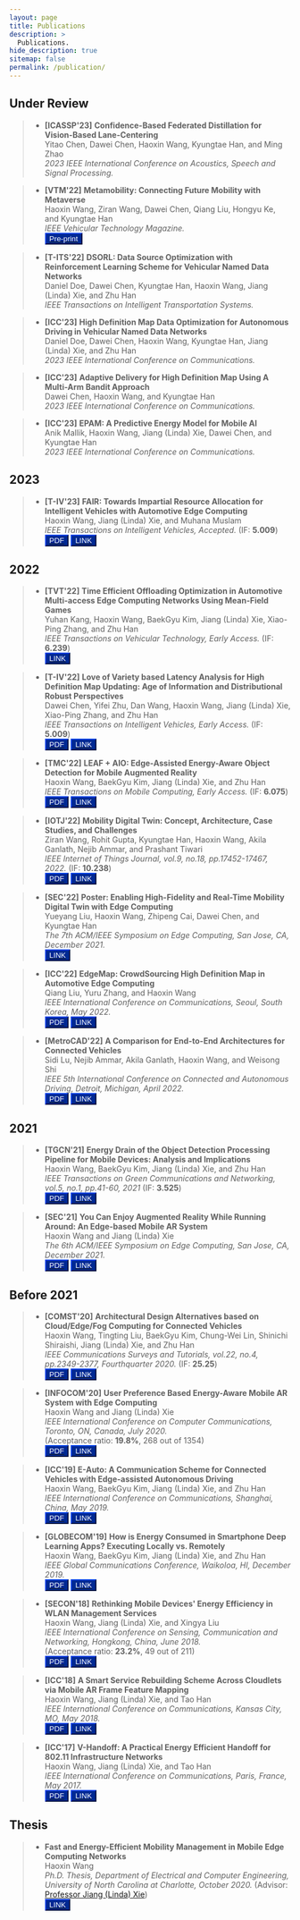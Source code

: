 ```yaml
---
layout: page
title: Publications
description: >
  Publications.
hide_description: true
sitemap: false
permalink: /publication/
---
```


## Under Review
> - **[ICASSP'23]** **Confidence-Based Federated Distillation for Vision-Based Lane-Centering** <br>
> Yitao Chen, Dawei Chen, Haoxin Wang, Kyungtae Han, and Ming Zhao <br>
> *2023 IEEE International Conference on Acoustics, Speech and Signal Processing.* <br>

> - **[VTM'22]** **Metamobility: Connecting Future Mobility with Metaverse** <br>
> Haoxin Wang, Ziran Wang, Dawei Chen, Qiang Liu, Hongyu Ke, and Kyungtae Han <br>
> *IEEE Vehicular Technology Magazine.* <br>
<button style="background-color:#002993; border-color:#002993">[<span style="color:white">Pre-print</span>](https://arxiv.org/abs/2301.06991)</button>

> - **[T-ITS'22]** **DSORL: Data Source Optimization with Reinforcement Learning Scheme for Vehicular Named Data Networks** <br>
> Daniel Doe, Dawei Chen, Kyungtae Han, Haoxin Wang, Jiang (Linda) Xie, and Zhu Han <br>
> *IEEE Transactions on Intelligent Transportation Systems.* <br>

> - **[ICC'23]** **High Definition Map Data Optimization for Autonomous Driving in Vehicular Named Data Networks** <br>
> Daniel Doe, Dawei Chen, Haoxin Wang, Kyungtae Han, Jiang (Linda) Xie, and Zhu Han <br>
> *2023 IEEE International Conference on Communications.* <br>

> - **[ICC'23]** **Adaptive Delivery for High Definition Map Using A Multi-Arm Bandit Approach** <br>
> Dawei Chen, Haoxin Wang, and Kyungtae Han <br>
> *2023 IEEE International Conference on Communications.* <br>

> - **[ICC'23]** **EPAM: A Predictive Energy Model for Mobile AI** <br>
> Anik Mallik, Haoxin Wang, Jiang (Linda) Xie, Dawei Chen, and Kyungtae Han <br>
> *2023 IEEE International Conference on Communications.* <br>

## 2023
> - **[T-IV'23]** **FAIR: Towards Impartial Resource Allocation for Intelligent Vehicles with Automotive Edge Computing** <br>
> Haoxin Wang, Jiang (Linda) Xie, and Muhana Muslam <br>
> *IEEE Transactions on Intelligent Vehicles, Accepted.* (IF: **5.009**) <br>
<button style="background-color:#002993; border-color:#002993">[<span style="color:white">PDF</span>](https://arxiv.org/pdf/2212.12858.pdf)</button>
<button style="background-color:#002993; border-color:#002993">[<span style="color:white">LINK</span>](https://ieeexplore.ieee.org/abstract/document/10008073)</button>

## 2022
> - **[TVT'22]** **Time Efficient Offloading Optimization in Automotive Multi-access Edge Computing Networks Using Mean-Field Games** <br>
> Yuhan Kang, Haoxin Wang, BaekGyu Kim, Jiang (Linda) Xie, Xiao-Ping Zhang, and Zhu Han<br>
> *IEEE Transactions on Vehicular Technology, Early Access.* (IF: **6.239**) <br>
<button style="background-color:#002993; border-color:#002993">[<span style="color:white">LINK</span>](https://ieeexplore.ieee.org/document/10016754)</button>

> - **[T-IV'22]** **Love of Variety based Latency Analysis for High Definition Map Updating: Age of Information and Distributional Robust Perspectives** <br>
> Dawei Chen, Yifei Zhu, Dan Wang, Haoxin Wang, Jiang (Linda) Xie, Xiao-Ping Zhang, and Zhu Han<br>
> *IEEE Transactions on Intelligent Vehicles, Early Access.* (IF: **5.009**) <br>
<button style="background-color:#002993; border-color:#002993">[<span style="color:white">PDF</span>](paper/T-IV22.pdf)</button>
<button style="background-color:#002993; border-color:#002993">[<span style="color:white">LINK</span>](https://ieeexplore.ieee.org/document/9963609)</button>

> - **[TMC'22]** **LEAF + AIO: Edge-Assisted Energy-Aware Object Detection for Mobile Augmented Reality** <br>
> Haoxin Wang, BaekGyu Kim, Jiang (Linda) Xie, and Zhu Han <br>
> *IEEE Transactions on Mobile Computing, Early Access.* (IF: **6.075**) <br>
<button style="background-color:#002993; border-color:#002993">[<span style="color:white">PDF</span>](https://arxiv.org/pdf/2205.13770.pdf)</button>
<button style="background-color:#002993; border-color:#002993">[<span style="color:white">LINK</span>](https://ieeexplore.ieee.org/abstract/document/9787708)</button>

> - **[IOTJ'22]** **Mobility Digital Twin: Concept, Architecture, Case Studies, and Challenges** <br>
> Ziran Wang, Rohit Gupta, Kyungtae Han, Haoxin Wang, Akila Ganlath, Nejib Ammar, and Prashant Tiwari <br>
> *IEEE Internet of Things Journal, vol.9, no.18, pp.17452-17467, 2022.* (IF: **10.238**)<br>
<button style="background-color:#002993; border-color:#002993">[<span style="color:white">PDF</span>](https://www.researchgate.net/profile/Ziran-Wang-6/publication/358970927_Mobility_Digital_Twin_Concept_Architecture_Case_Study_and_Future_Challenges/links/6223c63384ce8e5b4d088be4/Mobility-Digital-Twin-Concept-Architecture-Case-Study-and-Future-Challenges.pdf)</button>
<button style="background-color:#002993; border-color:#002993">[<span style="color:white">LINK</span>](https://ieeexplore.ieee.org/abstract/document/9724183)</button>

> - **[SEC'22]** **Poster: Enabling High-Fidelity and Real-Time Mobility Digital Twin with Edge Computing** <br>
> Yueyang Liu, Haoxin Wang, Zhipeng Cai, Dawei Chen, and Kyungtae Han <br>
> *The 7th ACM/IEEE Symposium on Edge Computing, San Jose, CA, December 2021.* <br>
<button style="background-color:#002993; border-color:#002993">[<span style="color:white">LINK</span>](https://www.computer.org/csdl/proceedings-article/sec/2022/861100a281/1JC1hoikgak)</button>

> - **[ICC'22]** **EdgeMap: CrowdSourcing High Definition Map in Automotive Edge Computing** <br>
> Qiang Liu, Yuru Zhang, and Haoxin Wang <br>
> *IEEE International Conference on Communications, Seoul, South Korea, May 2022.* <br>
<button style="background-color:#002993; border-color:#002993">[<span style="color:white">PDF</span>](https://arxiv.org/pdf/2201.07973.pdf)</button>
<button style="background-color:#002993; border-color:#002993">[<span style="color:white">LINK</span>](https://ieeexplore.ieee.org/document/9838617)</button>

> - **[MetroCAD'22]** **A Comparison for End-to-End Architectures for Connected Vehicles** <br>
> Sidi Lu, Nejib Ammar, Akila Ganlath, Haoxin Wang, and Weisong Shi<br>
> *IEEE 5th International Conference on Connected and Autonomous Driving, Detroit, Michigan, April 2022.* <br>
<button style="background-color:#002993; border-color:#002993">[<span style="color:white">PDF</span>](/paper/MetroCAD22.pdf)</button>
<button style="background-color:#002993; border-color:#002993">[<span style="color:white">LINK</span>](https://ieeexplore.ieee.org/document/9844979)</button>

## 2021

> - **[TGCN'21]** **Energy Drain of the Object Detection Processing Pipeline for Mobile Devices: Analysis and Implications** <br>
> Haoxin Wang, BaekGyu Kim, Jiang (Linda) Xie, and Zhu Han<br>
> *IEEE Transactions on Green Communications and Networking, vol.5, no.1, pp.41-60, 2021* (IF: **3.525**)<br>
<button style="background-color:#002993; border-color:#002993">[<span style="color:white">PDF</span>](https://arxiv.org/pdf/2011.13075.pdf)</button>
<button style="background-color:#002993; border-color:#002993">[<span style="color:white">LINK</span>](https://ieeexplore.ieee.org/abstract/document/9274509)</button>

> - **[SEC'21]** **You Can Enjoy Augmented Reality While Running Around: An Edge-based Mobile AR System** <br>
> Haoxin Wang and Jiang (Linda) Xie<br>
> *The 6th ACM/IEEE Symposium on Edge Computing, San Jose, CA, December 2021.* <br>
<button style="background-color:#002993; border-color:#002993">[<span style="color:white">PDF</span>](/paper/SEC22.pdf)</button>
<button style="background-color:#002993; border-color:#002993">[<span style="color:white">LINK</span>](https://ieeexplore.ieee.org/abstract/document/9709007)</button>


## Before 2021

> - **[COMST'20]** **Architectural Design Alternatives based on Cloud/Edge/Fog Computing for Connected Vehicles** <br>
> Haoxin Wang, Tingting Liu, BaekGyu Kim, Chung-Wei Lin, Shinichi Shiraishi, Jiang (Linda) Xie, and Zhu Han <br>
> *IEEE Communications Surveys and Tutorials, vol.22, no.4, pp.2349-2377, Fourthquarter 2020.* (IF: **25.25**)<br>
<button style="background-color:#002993; border-color:#002993">[<span style="color:white">PDF</span>](https://arxiv.org/pdf/2009.12509.pdf)</button>
<button style="background-color:#002993; border-color:#002993">[<span style="color:white">LINK</span>](https://ieeexplore.ieee.org/abstract/document/9184917)</button>

> - **[INFOCOM'20]** **User Preference Based Energy-Aware Mobile AR System with Edge Computing** <br>
> Haoxin Wang and Jiang (Linda) Xie <br>
> *IEEE International Conference on Computer Communications, Toronto, ON, Canada, July 2020.* <br>
> (Acceptance ratio: **19.8%**, 268 out of 1354)<br>
<button style="background-color:#002993; border-color:#002993">[<span style="color:white">PDF</span>](https://par.nsf.gov/servlets/purl/10205860)</button>
<button style="background-color:#002993; border-color:#002993">[<span style="color:white">LINK</span>](https://ieeexplore.ieee.org/abstract/document/9155517)</button>

> - **[ICC'19]** **E-Auto: A Communication Scheme for Connected Vehicles with Edge-assisted Autonomous Driving** <br>
> Haoxin Wang, BaekGyu Kim, Jiang (Linda) Xie, and Zhu Han <br>
> *IEEE International Conference on Communications, Shanghai, China, May 2019.* <br>
<button style="background-color:#002993; border-color:#002993">[<span style="color:white">PDF</span>](https://www.researchgate.net/profile/Haoxin-Wang-4/publication/334488707_E-Auto_A_Communication_Scheme_for_Connected_Vehicles_with_Edge-Assisted_Autonomous_Driving/links/5f8755e2a6fdccfd7b62572e/E-Auto-A-Communication-Scheme-for-Connected-Vehicles-with-Edge-Assisted-Autonomous-Driving.pdf)</button>
<button style="background-color:#002993; border-color:#002993">[<span style="color:white">LINK</span>](https://ieeexplore.ieee.org/abstract/document/8761551)</button>

> - **[GLOBECOM'19]** **How is Energy Consumed in Smartphone Deep Learning Apps? Executing Locally vs. Remotely** <br>
> Haoxin Wang, BaekGyu Kim, Jiang (Linda) Xie, and Zhu Han <br>
> *IEEE Global Communications Conference, Waikoloa, HI, December 2019.* <br>
<button style="background-color:#002993; border-color:#002993">[<span style="color:white">PDF</span>](https://par.nsf.gov/servlets/purl/10199522)</button>
<button style="background-color:#002993; border-color:#002993">[<span style="color:white">LINK</span>](https://ieeexplore.ieee.org/abstract/document/9013647)</button>

> - **[SECON'18]** **Rethinking Mobile Devices' Energy Efficiency in WLAN Management Services** <br>
> Haoxin Wang, Jiang (Linda) Xie, and Xingya Liu <br>
> *IEEE International Conference on Sensing, Communication and Networking, Hongkong, China, June 2018.* <br>
> (Acceptance ratio: **23.2%**, 49 out of 211)<br>
<button style="background-color:#002993; border-color:#002993">[<span style="color:white">PDF</span>](/paper/SECON18.pdf)</button>
<button style="background-color:#002993; border-color:#002993">[<span style="color:white">LINK</span>](https://ieeexplore.ieee.org/abstract/document/8397137)</button>

> - **[ICC'18]** **A Smart Service Rebuilding Scheme Across Cloudlets via Mobile AR Frame Feature Mapping** <br>
> Haoxin Wang, Jiang (Linda) Xie, and Tao Han <br>
> *IEEE International Conference on Communications, Kansas City, MO, May 2018.* <br>
<button style="background-color:#002993; border-color:#002993">[<span style="color:white">PDF</span>](https://par.nsf.gov/servlets/purl/10077029)</button>
<button style="background-color:#002993; border-color:#002993">[<span style="color:white">LINK</span>](https://ieeexplore.ieee.org/abstract/document/8422226)</button>

> - **[ICC'17]** **V-Handoff: A Practical Energy Efficient Handoff for 802.11 Infrastructure Networks** <br>
> Haoxin Wang, Jiang (Linda) Xie, and Tao Han <br>
> *IEEE International Conference on Communications, Paris, France, May 2017.* <br>
<button style="background-color:#002993; border-color:#002993">[<span style="color:white">PDF</span>](/paper/ICC17.pdf)</button>
<button style="background-color:#002993; border-color:#002993">[<span style="color:white">LINK</span>](https://ieeexplore.ieee.org/abstract/document/7997151)</button>


## Thesis
> - **Fast and Energy-Efficient Mobility Management in Mobile Edge Computing Networks** <br>
> Haoxin Wang <br>
> *Ph.D. Thesis, Department of Electrical and Computer Engineering, University of North Carolina at Charlotte, October 2020.* (Advisor: [Professor Jiang (Linda) Xie](https://webpages.charlotte.edu/~jxie1/index.html)) <br>
<button style="background-color:#002993; border-color:#002993">[<span style="color:white">LINK</span>](https://www.proquest.com/openview/4ac4b28d4d8630ff5d959d354cefe0d8/1?pq-origsite=gscholar&cbl=44156)</button>

[Bkim]: https://sites.google.com/view/bgkim0110/baekgyu-kim
[Linda]: https://webpages.charlotte.edu/~jxie1/index.html
[Zhu]: http://www2.egr.uh.edu/~zhan2/
[Ziran]: https://ziranw.github.io/
[Qiang]: https://liuqiang12040913.github.io/index.html
[Lin]: https://www.csie.ntu.edu.tw/~cwlin/
[Shi]: https://www.weisongshi.org/
[Xingya]: https://www.lamar.edu/arts-sciences/computer-science/faculty-staff/dr.-xingya-liu.html
[Tao]: https://tao-han-njit.netlify.app/